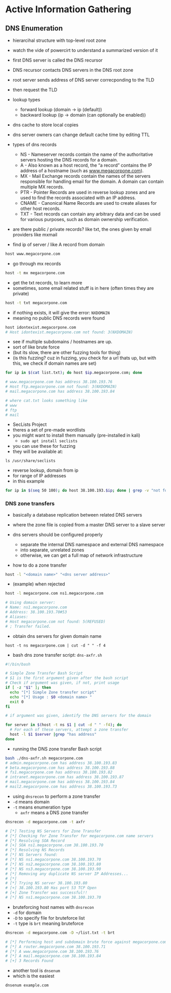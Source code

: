 # Active Information Gathering

## DNS Enumeration

- hierarcihal structure with top-level root zone
- watch the vide of powercirt to understand a summarized version of it
- first DNS server is called the DNS recursor
- DNS recursor contacts DNS servers in the DNS root zone
- root server sends address of DNS server correcponding to the TLD
- then request the TLD
- lookup types
  - forward lookup (domain -> ip (default))
  - backward lookup (ip -> domain (can optionally be enabled))
- dns cache to store local copies
- dns server owners can change default cache time by editing TTL  
- types of dns records
  - NS - Nameserver records contain the name of the authoritative servers hosting the DNS records for a domain.
  - A - Also known as a host record, the “a record” contains the IP address of a hostname (such as www.megacorpone.com).
  - MX - Mail Exchange records contain the names of the servers responsible for handling email for the domain. A domain can contain multiple MX records.
  - PTR - Pointer Records are used in reverse lookup zones and are used to find the records
associated with an IP address.
  - CNAME - Canonical Name Records are used to create aliases for other host records.
  - TXT - Text records can contain any arbitrary data and can be used for various purposes, such as domain ownership verification. 
- are there public / private records? like txt, the ones given by email providers like mxmail 

- find ip of server / like A record from domain

```bash
host www.megacorpone.com
```

- go through mx records

```bash
host -t mx megacorpone.com
```

- get the txt records, to learn more
- sometimes, some email related stuff is in here (often times they are private)

```bash
host -t txt megacorpone.com
```

- if nothing exists, it will give the error: `NXDOMAIN`
- meaning no public DNS records were found

```bash
host idontexist.megacorpone.com
# Host idontexist.megacorpone.com not found: 3(NXDOMAIN)
```

- see if multiple subdomains / hostnames are up.
- sort of like brute force
- (but its slow, there are other fuzzing tools for thing)
- (is this fuzzing? cuz in fuzzing, you check for a url thats up, but with this, we check if domain names are set)


```bash
for ip in $(cat list.txt); do host $ip.megacorpone.com; done

# www.megacorpone.com has address 38.100.193.76
# Host ftp.megacorpone.com not found: 3(NXDOMAIN)
# mail.megacorpone.com has address 38.100.193.84

# where cat.txt looks something like
# www
# ftp
# mail
```

- SecLists Project
- theres a set of pre-made wordlists
- you might want to install them manually (pre-installed in kali)
  - `sudo apt install seclists`
- you can use these for fuzzing
- they will be available at:

```
ls /usr/share/seclists
```

- reverse lookup, domain from ip
- for range of IP addresses
- in this example

```bash
for ip in $(seq 50 100); do host 38.100.193.$ip; done | grep -v "not found"
```

### DNS zone transfers

- basically a database replication between related DNS servers
- where the zone file is copied from a master DNS server to a slave server
- dns servers should be configured properly
  - separate the internal DNS namespace and external DNS namespace
  - into separate, unrelated zones
  - otherwise, we can get a full map of network infrastructure


- how to do a zone transfer

```bash
host -l "<domain name>" "<dns server address>"
```

- (example) when rejected

```bash
host -l megacorpone.com ns1.megacorpone.com

# Using domain server:
# Name: ns1.megacorpone.com
# Address: 38.100.193.70#53
# Aliases:
# Host megacorpone.com not found: 5(REFUSED)
# ; Transfer failed.
```

- obtain dns servers for given domain name

```
host -t ns megacorpone.com | cut -d " " -f 4
```

- bash dns zone transfer script: `dns-axfr.sh`

```bash
#!/bin/bash

# Simple Zone Transfer Bash Script
# $1 is the first argument given after the bash script
# Check if argument was given, if not, print usage
if [ -z "$1" ]; then
  echo "[*] Simple Zone transfer script"
  echo "[*] Usage : $0 <domain name> "
  exit 0
fi

# if argument was given, identify the DNS servers for the domain

for server in $(host -t ns $1 | cut -d " " -f4); do
  # For each of these servers, attempt a zone transfer
  host -l $1 $server |grep "has address"
done
```

- running the DNS zone transfer Bash script

```bash
bash ./dns-axfr.sh megacorpone.com
# admin.megacorpone.com has address 38.100.193.83
# beta.megacorpone.com has address 38.100.193.88
# fs1.megacorpone.com has address 38.100.193.82
# intranet.megacorpone.com has address 38.100.193.87
# mail.megacorpone.com has address 38.100.193.84
# mail2.megacorpone.com has address 38.100.193.73
```

- using `dnsrecon` to perform a zone transfer
- `-d` means domain
- `-t` means enumeration type
  - `axfr` means a DNS zone transfer

```bash
dnsrecon -d megacorpone.com -t axfr

# [*] Testing NS Servers for Zone Transfer
# [*] Checking for Zone Transfer for megacorpone.com name servers
# [*] Resolving SOA Record
# [+] SOA ns1.megacorpone.com 38.100.193.70
# [*] Resolving NS Records
# [*] NS Servers found:
# [*] NS ns1.megacorpone.com 38.100.193.70
# [*] NS ns2.megacorpone.com 38.100.193.80
# [*] NS ns3.megacorpone.com 38.100.193.90
# [*] Removing any duplicate NS server IP Addresses...
# [*]
# [*] Trying NS server 38.100.193.80
# [+] 38.100.193.80 Has port 53 TCP Open
# [+] Zone Transfer was successful!!
# [*] NS ns1.megacorpone.com 38.100.193.70
```  

- bruteforcing host names with `dnsrecon`
- `-d` for domain
- `-D` to specify file for bruteforce list
- `-t` type is `brt` meaning bruteforce

```bash
dnsrecon -d megacorpone.com -D ~/list.txt -t brt

# [*] Performing host and subdomain brute force against megacorpone.com
# [*] A router.megacorpone.com 38.100.193.71
# [*] A www.megacorpone.com 38.100.193.76
# [*] A mail.megacorpone.com 38.100.193.84
# [+] 3 Records Found
``` 

- another tool is `dnsenum`
- which is the easiest

```bash
dnsenum example.com
```
